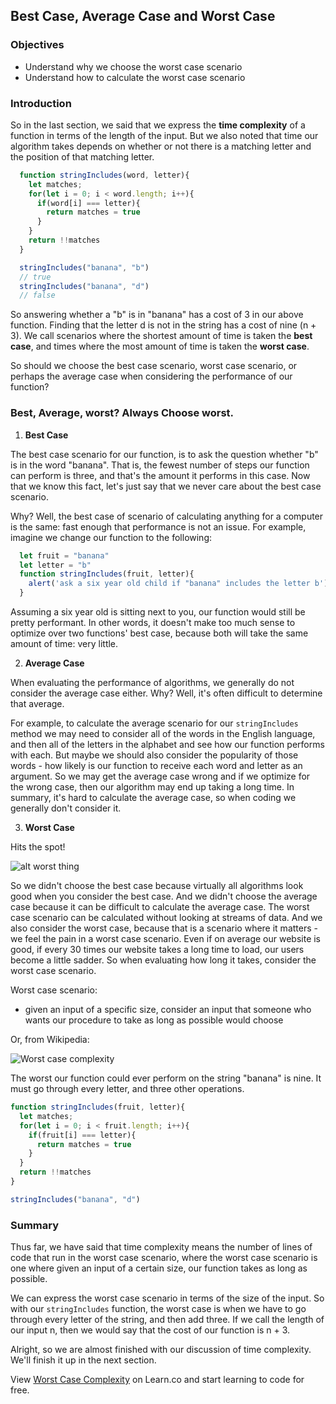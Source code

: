 ## Best Case, Average Case and Worst Case

### Objectives

* Understand why we choose the worst case scenario
* Understand how to calculate the worst case scenario

### Introduction

So in the last section, we said that we express the **time complexity** of a function in terms of the length of the input.  But we also noted that time our algorithm takes depends on whether or not there is a matching letter and the position of that matching letter.  

```javascript
  function stringIncludes(word, letter){
    let matches;
    for(let i = 0; i < word.length; i++){
      if(word[i] === letter){
        return matches = true
      }
    }
    return !!matches
  }

  stringIncludes("banana", "b")
  // true
  stringIncludes("banana", "d")
  // false
```



So answering whether a "b" is in "banana" has a cost of 3 in our above function.  Finding that the letter d is not in the string has a cost of nine (n + 3).  We call scenarios where the shortest amount of time is taken the **best case**, and times where the most amount of time is taken the **worst case**. 

So should we choose the best case scenario, worst case scenario, or perhaps the average case when considering the performance of our function?  

### Best, Average, worst?  Always Choose worst.

1. **Best Case** 

The best case scenario for our function, is to ask the question whether "b" is in the word "banana".  That is, the fewest number of steps our function can perform is three, and that's the amount it performs in this case.  Now that we know this fact, let's just say that we never care about the best case scenario.
	
Why? Well, the best case of scenario of calculating anything for a computer is the same: fast enough that performance is not an issue.  For example, imagine we change our function to the following:
	
```javascript
  let fruit = "banana"
  let letter = "b"
  function stringIncludes(fruit, letter){
    alert('ask a six year old child if "banana" includes the letter b')
  }
```
Assuming a six year old is sitting next to you, our function would still be pretty performant.  In other words, it doesn't make too much sense to optimize over two functions' best case, because both will take the same amount of time: very little.  

2. **Average Case** 

When evaluating the performance of algorithms, we generally do not consider the average case either.  Why?  Well, it's often difficult to determine that average.  

For example, to calculate the average scenario for our `stringIncludes` method we may need to consider all of the words in the English language, and then all of the letters in the alphabet and see how our function performs with each.  But maybe we should also consider the popularity of those words - how likely is our function to receive each word and letter as an argument.  So we may get the average case wrong and if we optimize for the wrong case, then our algorithm may end up taking a long time.  In summary, it's hard to calculate the average case, so when coding we generally don't consider it.

3. **Worst Case** 

Hits the spot! 

![alt worst thing](https://s3-us-west-2.amazonaws.com/curriculum-content/web-development/algorithms/worst-simpsons.jpg)

So we didn't choose the best case because virtually all algorithms look good when you consider the best case.  And we didn't choose the average case because it can be difficult to calculate the average case.  The worst case scenario can be calculated without looking at streams of data.  And we also consider the worst case, because that is a scenario where it matters - we feel the pain in a worst case scenario.  Even if on average our website is good, if every 30 times our website takes a long time to load, our users become a little sadder.  So when evaluating how long it takes, consider the worst case scenario.  

Worst case scenario:

  * given an input of a specific size, consider an input that someone who wants our procedure to take as long as possible would choose

Or, from Wikipedia: 

![Worst case complexity](https://raw.githubusercontent.com/learn-co-curriculum/worst-case-complexity/master/worst-case.png)

The worst our function could ever perform on the string "banana" is nine.  It must go through every letter, and three other operations.

  ```javascript
  function stringIncludes(fruit, letter){
    let matches;
    for(let i = 0; i < fruit.length; i++){
      if(fruit[i] === letter){
        return matches = true
      }
    }
    return !!matches
  }

  stringIncludes("banana", "d")
  ```


### Summary

Thus far, we have said that time complexity means the number of lines of code that run in the worst case scenario, where the worst case scenario is one where given an input of a certain size, our function takes as long as possible.  

We can express the worst case scenario in terms of the size of the input.  So with our `stringIncludes` function, the worst case is when we have to go through every letter of the string, and then add three.  If we call the length of our input n, then we would say that the cost of our function is n + 3.

Alright, so we are almost finished with our discussion of time complexity.  We'll finish it up in the next section.

<p class='util--hide'>View <a href='https://learn.co/lessons/worst-case-complexity'>Worst Case Complexity</a> on Learn.co and start learning to code for free.</p>

